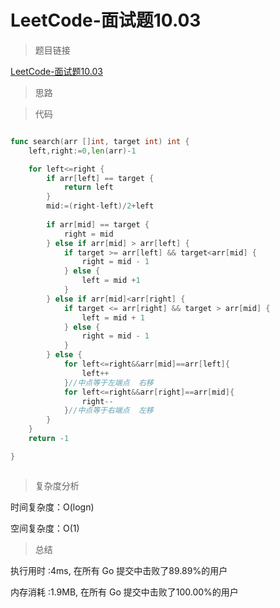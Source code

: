 # LeetCode-面试题10.03

>题目链接

[LeetCode-面试题10.03](https://leetcode-cn.com/problems/search-rotate-array-lcci/)

> 思路

>代码

```go

func search(arr []int, target int) int {
    left,right:=0,len(arr)-1

    for left<=right {
        if arr[left] == target {
            return left
        }
        mid:=(right-left)/2+left
       
        if arr[mid] == target {
            right = mid
        } else if arr[mid] > arr[left] {
            if target >= arr[left] && target<arr[mid] {
                right = mid - 1
            } else {
                left = mid +1
            }
        } else if arr[mid]<arr[right] {
            if target <= arr[right] && target > arr[mid] {
                left = mid + 1
            } else {
                right = mid - 1
            }
        } else {
            for left<=right&&arr[mid]==arr[left]{
                left++
            }//中点等于左端点  右移
            for left<=right&&arr[right]==arr[mid]{
                right--
            }//中点等于右端点  左移
        }
    }
    return -1

}



```

>复杂度分析

时间复杂度：O(logn)

空间复杂度：O(1)

>总结

执行用时 :4ms, 在所有 Go 提交中击败了89.89%的用户

内存消耗 :1.9MB, 在所有 Go 提交中击败了100.00%的用户
